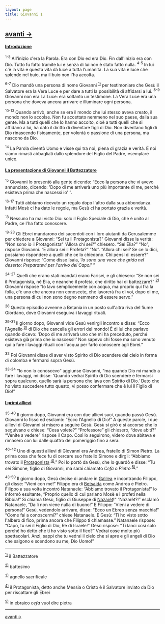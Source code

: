 ```yaml
---
layout: page
title: Giovanni 1
---
```


 [avanti ->](gv02.html)
  ------------------------------------------------------------------------
#### <a href="" id="introduzione">Introduzione</a>

<sup>1-3</sup> All'inizio c'era la Parola.
Era con Dio ed era Dio.
Fin dall'inizio era con Dio.
Tutto fu fatto tramite lui e senza di lui non è stato fatto nulla. 
<sup>4-5</sup> In lui c'è la vita e questa vita dà luce a tutta l'umanità.
La sua vita è luce che splende nel buio,
ma il buio non l'ha accolta.

<sup>6-7</sup> Dio mandò una persona di nome Giovanni <sup><a href="#fn__1" id="fnt__1" class="fn_top">1)</a></sup> per testimoniare che Gesù il Salvatore era la Vera Luce e per dare a tutti la possibilità di affidarsi a lui. <sup>8-9</sup> Giovanni non era La Luce: era soltanto un testimone. La Vera Luce era una persona che doveva ancora arrivare e illuminare ogni persona.

<sup>10-13</sup> Quando arrivò, anche se era il mondo che lui stesso aveva creato, il mondo non lo accolse.
Non fu accettato nemmeno nel suo paese, dalla sua gente.
Ma a tutti quelli che lo hanno accolto, cioè a tutti quelli che si affidano a lui, ha dato il diritto di diventare figli di Dio. Non diventano figli di Dio rinascendo fisicamente, per volontà o passione di una persona, ma nascono da Dio.

<sup>14</sup> La Parola diventò Uomo e visse qui tra noi, piena di grazia e verità. E noi siamo rimasti abbagliati dallo splendore del Figlio del Padre, esemplare unico.

#### <a href="" id="la_presentazione_di_giovanni_il_battezzatore">La presentazione di Giovanni il Battezzatore</a>

<sup>15</sup> Giovanni lo presentò alla gente dicendo: “Ecco la persona che vi avevo annunciato, dicendo: 'Dopo di me arriverà uno più importante di me, perché esisteva prima che nascessi io' ”.

<sup>16-17</sup> Tutti abbiamo ricevuto un regalo dopo l'altro dalla sua abbondanza. Infatti Mosè ci ha dato le regole, ma Gesù ci ha portato grazia e verità.

<sup>18</sup> Nessuno ha mai visto Dio: solo il Figlio Speciale di Dio, che è unito al Padre, ce l'ha fatto conoscere.

<sup>19-23</sup> Gli Ebrei mandarono dei sacerdoti con i loro aiutanti da Gerusalemme per chiedere a Giovanni: “Sei tu il Protagonista?” Giovanni disse la verità: “Non sono io il Protagonista” “Allora chi sei?” chiesero. “Sei Elia?” “No”, rispose Giovanni. “E allora sei il Profeta?” “No”. “Allora chi sei? Se ce lo dici, possiamo rispondere a quelli che ce lo chiedono. Chi pensi di essere?” Giovanni rispose: “Come disse Isaia, *'Io sono una voce che grida nel deserto: Preparatevi per l'arrivo del Capo!'* ”

<sup>24-27</sup> Quelli che erano stati mandati erano Farisei, e gli chiesero: “Se non sei il Protagonista, né Elia, e neanche il profeta, che diritto hai di battezzare?” <sup><a href="#fn__2" id="fnt__2" class="fn_top">2)</a></sup> Giovanni rispose “Io lavo semplicemente con acqua, ma proprio qui fra la folla, c'è uno che ancora non conoscete, che lavorerà fra di voi, dopo di me, una persona di cui non sono degno nemmeno di essere servo.”

<sup>28</sup> Questo episodio avvenne a Betania in un posto sull'altra riva del fiume Giordano, dove Giovanni eseguiva i lavaggi rituali.

<sup>29-31</sup> Il giorno dopo, Giovanni vide Gesù venirgli incontro e disse: “Ecco l'Agnello <sup><a href="#fn__3" id="fnt__3" class="fn_top">3)</a></sup> di Dio che cancella gli errori del mondo! È di lui che parlavo quando dicevo: 'Dopo di me arriverà uno che mi ha preceduto, perché esisteva già prima che io nascessi!' Non sapevo chi fosse ma sono venuto qui a fare i lavaggi rituali con l'acqua per farlo conoscere agli Ebrei.”

<sup>32</sup> Poi Giovanni disse di aver visto Spirito di Dio scendere dal cielo in forma di colomba e fermarsi sopra Gesù.

<sup>33-34</sup> “Io non lo conoscevo” aggiunse Giovanni, “ma quando Dio mi mandò a fare i lavaggi, mi disse: 'Quando vedrai Spirito di Dio scendere e fermarsi sopra qualcuno, quello sarà la persona che lava con Spirito di Dio.' Dato che ho visto succedere tutto questo, vi posso confermare che è lui il Figlio di Dio!”

#### <a href="" id="i_primi_allievi">I primi allievi</a>

<sup>35-40</sup> Il giorno dopo, Giovanni era con due allievi suoi, quando passò Gesù. Giovanni lo fissò ed esclamò: “Ecco l'Agnello di Dio!” A queste parole, i due allievi di Giovanni si misero a seguire Gesù. Gesù si girò e si accorse che lo seguivano e chiese: “Cosa volete?” “Professore” gli chiesero, “dove abiti?” “Venite a vedere” rispose il Capo. Così lo seguirono, videro dove abitava e rimasero con lui dalle quattro del pomeriggio fino a sera.

<sup>40-42</sup> Uno di questi allievi di Giovanni era Andrea, fratello di Simon Pietro. La prima cosa che fece fu di cercare suo fratello Simone e dirgli: “Abbiamo trovato il <a href="g/protagonista" class="wikilink2" title="Protagonista">Protagonista</a> <sup><a href="#fn__4" id="fnt__4" class="fn_top">4)</a></sup>.” Poi lo portò da Gesù, che lo guardò e disse: “Tu sei Simone, figlio di Giovanni, ma sarai chiamato *Cefa* o *Pietro* <sup><a href="#fn__5" id="fnt__5" class="fn_top">5)</a></sup>.”

<sup>43-50</sup> Il giorno dopo, Gesù decise di andare in <a href="p/galilea" class="wikilink2" title="Galilea">Galilea</a> e incontrando Filippo, gli disse: “Vieni con me!” Filippo era di <a href="betsaida" class="wikilink2" title="Betsaida">Betsaida</a> come Andrea e Pietro. Filippo a sua volta incontrò Natanaele: “Abbiamo trovato il Protagonista!” lo informò esultante, “Proprio quello di cui parlano Mosè e i profeti nella Bibbia!” Si chiama Gesù, figlio di Giuseppe di <a href="nazaret" class="wikilink2" title="Nazarèt">Nazarèt</a>!“ “Nazarèt?!” esclamò Natanaele, “Da lì non viene nulla di buono!” E Filippo: “Vieni a vedere di persona!” Gesù, vedendolo arrivare, disse: “Ecco un Ebreo senza macchia!” “Come fai a conoscermi?” chiese Natanaele. E Gesù: “Ti ho visto sotto l'albero di fico, prima ancora che Filippo ti chiamasse.” Natanaele rispose: “Capo, tu sei il Figlio di Dio, Re di Israele!” Gesù rispose: “Ti lanci così solo perché ho detto che ti ho visto sotto il fico?” Vedrai cose molto più spettacolari. Anzi, sappi che tu vedrai il cielo che si apre e gli angeli di Dio che salgono e scendono su me, Dio Uomo!”

------------------------------------------------------------------------
<sup><a href="#fnt__1" id="fn__1" class="fn_bot">1)</a></sup>
il Battezzatore

<sup><a href="#fnt__2" id="fn__2" class="fn_bot">2)</a></sup>
battesimo

<sup><a href="#fnt__3" id="fn__3" class="fn_bot">3)</a></sup>
agnello sacrificale

<sup><a href="#fnt__4" id="fn__4" class="fn_bot">4)</a></sup>
il Protagonista, detto anche Messia o Cristo è il Salvatore inviato da Dio per riscattare gli Ebrei

<sup><a href="#fnt__5" id="fn__5" class="fn_bot">5)</a></sup>
in ebraico *cefa* vuol dire pietra

------------------------------------------------------------------------
 [avanti->](gv02.html)
